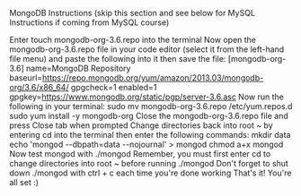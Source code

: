 MongoDB Instructions
(skip this section and see below for MySQL Instructions if coming from MySQL course)

Enter touch mongodb-org-3.6.repo into the terminal
Now open the mongodb-org-3.6.repo file in your code editor (select it from the left-hand file menu) and paste the following into it then save the file:
[mongodb-org-3.6]
name=MongoDB Repository
baseurl=https://repo.mongodb.org/yum/amazon/2013.03/mongodb-org/3.6/x86_64/
gpgcheck=1
enabled=1
gpgkey=https://www.mongodb.org/static/pgp/server-3.6.asc
Now run the following in your terminal:
sudo mv mongodb-org-3.6.repo /etc/yum.repos.d
sudo yum install -y mongodb-org
Close the mongodb-org-3.6.repo file and press Close tab when prompted
Change directories back into root ~ by entering cd into the terminal then enter the following commands:
mkdir data
echo 'mongod --dbpath=data --nojournal' > mongod
chmod a+x mongod
Now test mongod with ./mongod
Remember, you must first enter cd to change directories into root ~ before running ./mongod
Don't forget to shut down ./mongod with ctrl + c each time you're done working
That's it! You're all set :)
